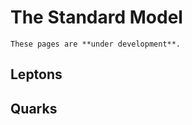 # The Standard Model

```{warning}
These pages are **under development**.
```

## Leptons

## Quarks
